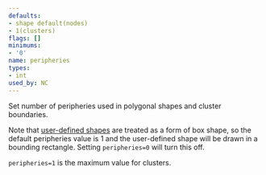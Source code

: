 ```yaml
---
defaults:
- shape default(nodes)
- 1(clusters)
flags: []
minimums:
- '0'
name: peripheries
types:
- int
used_by: NC
---
```

Set number of peripheries used in polygonal shapes and cluster boundaries.

Note that [user-defined shapes](shapes.html#epsf) are treated as a form of
box shape, so the default peripheries value is 1 and the user-defined shape
will be drawn in a bounding rectangle. Setting `peripheries=0` will turn this
off.

`peripheries=1` is the maximum value for clusters.
